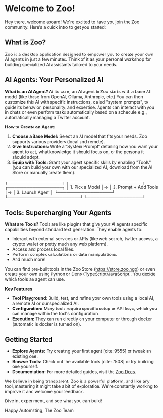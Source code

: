 # Welcome to Zoo!

Hey there, welcome aboard! We're excited to have you join the Zoo community. Here’s a quick intro to get you started:

## What is Zoo?

Zoo is a desktop application designed to empower you to create your own AI agents in just a few minutes. Think of it as your personal workshop for building specialized AI assistants tailored to your needs.

## AI Agents: Your Personalized AI

**What is an AI Agent?**
At its core, an AI agent in Zoo starts with a base AI model (like those from OpenAI, Ollama, Anthropic, etc.) You can then customize this AI with specific instructions, called "system prompts", to guide its behavior, personality, and expertise. Agents can interact with you in chats or even perform tasks automatically based on a schedule e.g., automatically managing a Twitter account.

**How to Create an Agent:**
1.  **Choose a Base Model:** Select an AI model that fits your needs. Zoo supports various providers (local and remote).
2.  **Give Instructions:** Write a "System Prompt" detailing how you want your agent to act, what knowledge it should focus on, or the persona it should adopt.
3.  **Equip with Tools:** Grant your agent specific skills by enabling "Tools" (you can build your own with our specialized AI, download from the AI Store or manually create them).

┌──────────────────┐  ┌────────────────────────┐  ┌──────────────────┐
│ 1. Pick a Model  │→ │ 2. Prompt + Add Tools  │→ │ 3. Launch Agent  │
└──────────────────┘  └────────────────────────┘  └──────────────────┘

## Tools: Supercharging Your Agents

**What are Tools?**
Tools are like plugins that give your AI agents specific capabilities beyond standard text generation. They enable agents to:

* Interact with external services or APIs (like web search, twitter access, a crypto wallet or pretty much any web platform).
* Access and process local files.
* Perform complex calculations or data manipulations.
* And much more!

You can find pre-built tools in the Zoo Store (https://store.zoo.ngo) or even create your own using Python or Deno (TypeScript/JavaScript). You decide which tools an agent can use.

**Key Features:**
* **Tool Playground:** Build, test, and refine your own tools using a local AI, a remote AI or our specialized AI.
* **Configuration:** Many tools require specific setup or API keys, which you can manage within the tool's configuration.
* **Execution:** They can run directly on your computer or through docker (automatic is docker is turned on).

## Getting Started

* **Explore Agents:** Try creating your first agent [cite: 9555] or tweak an existing one.
* **Browse Tools:** Check out the available tools [cite: 7508] or try building one yourself.
* **Documentation:** For more detailed guides, visit the [Zoo Docs](https://docs.zoo.ngo).

We believe in being transparent. Zoo is a powerful platform, and like any tool, mastering it might take a bit of exploration. We're constantly working to improve it and welcome your feedback.

Dive in, experiment, and see what you can build!

Happy Automating,
The Zoo Team